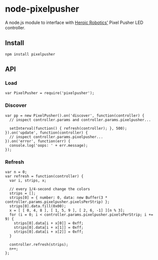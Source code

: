 node-pixelpusher
================

A node.js module to interface with [Heroic Robotics'](http://www.heroicrobotics.com) Pixel Pusher LED controller.

Install
-------

    npm install pixelpusher

API
---

### Load

    var PixelPusher = require('pixelpusher');


### Discover

    var pp = new PixelPusher().on('discover', function(controller) {
      // inspect controller.params and controller.params.pixelpusher...

      setInterval(function() { refresh(controller); }, 500);
    }).on('update', function(controller) {
      // inspect controller.params.pixelpusher...
    }).on('error', function(err) {
      console.log('oops: ' + err.message);
    });


### Refresh

    var n = 0;
    var refresh = function(controller) {
      var i, strips, x;
    
      // every 1/4-second change the colors
      strips = [];
      strips[0] = { number: 0, data: new Buffer(3 * controller.params.pixelpusher.pixelsPerStrip) };
      strips[0].data.fill(0x00);
      x = [ [ 0, 4, 8 ], [ 1, 5, 9 ], [ 2, 6, -1] ][n % 3];
      for (i = 0; i < controller.params.pixelpusher.pixelsPerStrip; i += 9) {
        strips[0].data[i + x[0]] = 0xff;
        strips[0].data[i + x[1]] = 0xff;
        strips[0].data[i + x[2]] = 0xff;
      }
       
      controller.refresh(strips);
      n++;
    };
